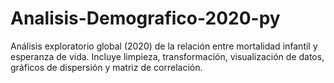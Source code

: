 # Analisis-Demografico-2020-py
Análisis exploratorio global (2020) de la relación entre mortalidad infantil y esperanza de vida. Incluye limpieza, transformación, visualización de datos, gráficos de dispersión y matriz de correlación.
